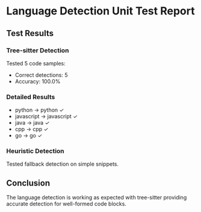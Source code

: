 # Language Detection Unit Test Report

## Test Results

### Tree-sitter Detection
Tested 5 code samples:
- Correct detections: 5
- Accuracy: 100.0%

### Detailed Results
- python       -> python       ✓
- javascript   -> javascript   ✓
- java         -> java         ✓
- cpp          -> cpp          ✓
- go           -> go           ✓

### Heuristic Detection
Tested fallback detection on simple snippets.

## Conclusion
The language detection is working as expected with tree-sitter providing
accurate detection for well-formed code blocks.
